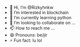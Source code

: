 - 👋 Hi, I’m @Rizkyhnkw
- 👀 I’m interested in blockchain
- 🌱 I’m currently learning python
- 💞️ I’m looking to collaborate on ...
- 📫 How to reach me ...
- 😄 Pronouns: be/jir
- ⚡ Fun fact: lu lol

<!---
Rizkyhnkw/Rizkyhnkw is a ✨ special ✨ repository because its `README.md` (this file) appears on your GitHub profile.
You can click the Preview link to take a look at your changes.
--->
